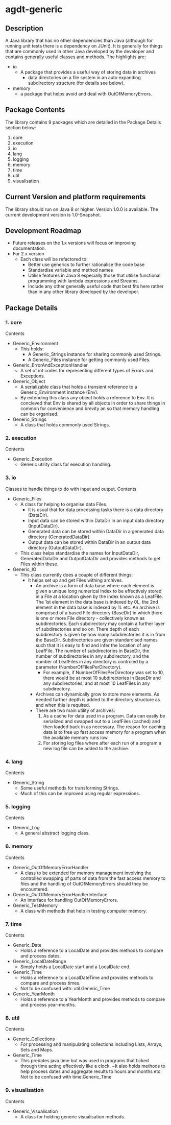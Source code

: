 # agdt-generic
## Description
A Java library that has no other dependencies than Java (although for running unit tests there is a dependency on JUnit). It is generally for things that are commonly used in other Java developed by the developer and contains generally useful classes and methods.
The highlights are:
- io
  - A package that provides a useful way of storing data in archives
    - data directories on a file system in an auto expanding subdirectory structure (for details see below). 
- memory
  - a package that helps avoid and deal with OutOfMemoryErrors.
## Package Contents
The library contains 9 packages which are detailed in the Package Details section below:
1. core
2. execution
3. io
4. lang
5. logging
6. memory
7. time
8. util
9. visualisation
## Current Version and platform requirements
The library should run on Java 8 or higher.
Version 1.0.0 is available.
The current development version is 1.0-Snapshot.
## Development Roadmap
- Future releases on the 1.x versions will focus on improving documentation.
- For 2.x version
  - Each class will be refactored to:
    - Better use generics to further rationalise the code base
    - Standardise variable and method names
    - Utilise features in Java 8 especially those that utilise functional programming with lambda expressions and Streams.
    - Include any other generally useful code that best fits here rather than in any other library developed by the developer.
    
## Package Details 
### 1. core
Contents
  - Generic_Environment
    - This holds:
      - A Generic_Strings instance for sharing commonly used Strings.
      - A Generic_Files instance for getting commonly used Files.
  - Generic_ErrorAndExceptionHandler
    - A set of int codes for representing different types of Errors and Exceptions. 
  - Generic_Object
    - A serializable class that holds a transient reference to a Generic_Environment instance (Env).
    - By extending this class any object holds a reference to Env. It is concieved that Env is shared by all objects in order to share things in common for convenience and brevity an so that memory handling can be organised. 
  - Generic_Strings
    - A class that holds commonly used Strings.
### 2. execution
Contents
  - Generic_Execution
    - Generic utility class for execution handling.
### 3. io
Classes to handle things to do with input and output.
Contents
  - Generic_Files
    - A class for helping to organise data Files.
      - It is usual that for data processing tasks there is a data directory (DataDir).
      - Input data can be stored within DataDir in an input data directory (InputDataDir).
      - Generated data can be stored within DataDir in a generated data directory (GeneratedDataDir).
      - Output data can be stored within DataDir in an output data directory (OutputDataDir).
    - This class helps standardise the names for InputDataDir, GeneratedDataDir and OutputDataDir and provides methods to get Files within these.
  - Generic_IO
    - This class currently does a couple of different things:
      - It helps set up and get Files withing archives.
        - An archive is a form of data base where each element is given a unique long numerical index to be effectively stored in a File at a location given by the index known as a LeafFile. The 1st element in the data base is indexed by 0L, the 2nd element in the data base is indexed by 1L etc. An archive is comprised of a based File directory (BaseDir) in which there is one or more File directory - collectively known as subdirectories. Each subdirectory may contain a further layer of subdirectories and so on. There depth of each subdirectory is given by how many subdirectories it is in from the BaseDir. Subdirectories are given standardised names such that it is easy to find and infer the location of any LeafFile. The number of subdirectories in BaseDir, the number of subdirectories in any subdirectory, and the number of LeafFiles in any directory is controled by a parameter (NumberOfFilesPerDirectory).
          - For example, if NumberOfFilesPerDirectory was set to 10, there would be at most 10 subdirectories in BaseDir and any subdirectories, and at most 10 LeafFiles in any subdirectory.
        - Archives can dynamically grow to store more elements. As needed further depth is added to the directory structure as and when this is required.
        - There are two main utility of archives:
          1. As a cache for data used in a program. Data can easily be serialized and swapped out to a LeafFiles (cached) and then loaded back in as necessary. The reason for caching data is to free up fast access memory for a program when the available memory runs low.
          2. For storing log files where after each run of a program a new log file can be added to the archive.
### 4. lang
Contents
  - Generic_String
    - Some useful methods for transforming Strings.
    - Much of this can be improved using regular expressions.
### 5. logging
Contents
  - Generic_Log
    - A general abstract logging class.
### 6. memory
Contents
  - Generic_OutOfMemoryErrorHandler
    - A class to be extended for memory management involving the controlled swapping of parts of data from the fast access memory to files and the handling of OutOfMemoryErrors should they be encountered.
  - Generic_OutOfMemoryErrorHandlerInterface
    - An interface for handling OutOfMemoryErrors.
  - Generic_TestMemory
    - A class with methods that help in testing computer memory.
### 7. time
Contents
  - Generic_Date
    - Holds a reference to a LocalDate and provides methods to compare and process dates.
  - Generic_LocalDateRange
    - Simply holds a LocalDate start and a LocalDate end.
  - Generic_Time
    - Holds a reference to a LocalDateTime and provides methods to compare and process times.
    - Not to be confused with: util.Generic_Time
  - Generic_YearMonth
    - Holds a reference to a YearMonth and provides methods to compare and process year-months.
### 8. util
Contents
  - Generic_Collections
    - For processing and manipulating collections including Lists, Arrays, Sets and Maps.
  - Generic_Time
    - This predates java.time but was used in programs that ticked through time acting effectively like a clock. ~It also holds methods to help process dates and aggregate results to hours and months etc. Not to be confused with time.Generic_Time
### 9. visualisation
Contents
- Generic_Visualisation
  - A class for holding generic visualisation methods.
